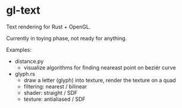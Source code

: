 gl-text
=======
Text rendering for Rust + OpenGL.

Currently in toying phase, not ready for anything.

Examples:
- distance.py
  - visualize algorithms for finding neareast point on beziér curve
- glyph.rs
  - draw a letter (glyph) into texture, render the texture on a quad
  - filtering: nearest / bilinear
  - shader: straight / SDF
  - texture: antialiased / SDF
